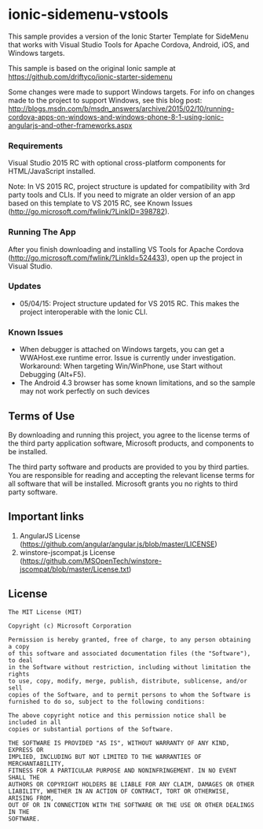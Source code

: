 # ionic-sidemenu-vstools
This sample provides a version of the Ionic Starter Template for SideMenu that works with Visual Studio Tools for Apache Cordova, Android, iOS, and Windows targets.

This sample is based on the original Ionic sample at https://github.com/driftyco/ionic-starter-sidemenu

Some changes were made to support Windows targets. For info on changes made to the project to support Windows,
see this blog post: http://blogs.msdn.com/b/msdn_answers/archive/2015/02/10/running-cordova-apps-on-windows-and-windows-phone-8-1-using-ionic-angularjs-and-other-frameworks.aspx

### Requirements
Visual Studio 2015 RC with optional cross-platform components for HTML/JavaScript installed.

Note: In VS 2015 RC, project structure is updated for compatibility with 3rd party tools and CLIs. If you need to migrate an older version of an app based on this template to VS 2015 RC, see Known Issues (http://go.microsoft.com/fwlink/?LinkID=398782).

### Running The App
After you finish downloading and installing VS Tools for Apache Cordova (http://go.microsoft.com/fwlink/?LinkId=524433), open up the project in Visual Studio.

### Updates
- 05/04/15: Project structure updated for VS 2015 RC. This makes the project interoperable with the Ionic CLI.

### Known Issues
- When debugger is attached on Windows targets, you can get a WWAHost.exe runtime error.
   Issue is currently under investigation.
   Workaround: When targeting Win/WinPhone, use Start without Debugging (Alt+F5).
- The Android 4.3 browser has some known limitations, and so the sample may not work perfectly on such devices


## Terms of Use
By downloading and running this project, you agree to the license terms of the third party application software, Microsoft products, and components to be installed. 

The third party software and products are provided to you by third parties. You are responsible for reading and accepting the relevant license terms for all software that will be installed. Microsoft grants you no rights to third party software.


## Important links
1. AngularJS License (https://github.com/angular/angular.js/blob/master/LICENSE)
1. winstore-jscompat.js License (https://github.com/MSOpenTech/winstore-jscompat/blob/master/License.txt)


## License
```
The MIT License (MIT)

Copyright (c) Microsoft Corporation

Permission is hereby granted, free of charge, to any person obtaining a copy
of this software and associated documentation files (the "Software"), to deal
in the Software without restriction, including without limitation the rights
to use, copy, modify, merge, publish, distribute, sublicense, and/or sell
copies of the Software, and to permit persons to whom the Software is
furnished to do so, subject to the following conditions:

The above copyright notice and this permission notice shall be included in all
copies or substantial portions of the Software.

THE SOFTWARE IS PROVIDED "AS IS", WITHOUT WARRANTY OF ANY KIND, EXPRESS OR
IMPLIED, INCLUDING BUT NOT LIMITED TO THE WARRANTIES OF MERCHANTABILITY,
FITNESS FOR A PARTICULAR PURPOSE AND NONINFRINGEMENT. IN NO EVENT SHALL THE
AUTHORS OR COPYRIGHT HOLDERS BE LIABLE FOR ANY CLAIM, DAMAGES OR OTHER
LIABILITY, WHETHER IN AN ACTION OF CONTRACT, TORT OR OTHERWISE, ARISING FROM,
OUT OF OR IN CONNECTION WITH THE SOFTWARE OR THE USE OR OTHER DEALINGS IN THE
SOFTWARE.
```



